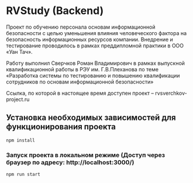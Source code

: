 # RVStudy (Backend)
Проект по обучению персонала основам информационной безопасности с целью уменьшения влияния человеческого фактора на безопасность информационных ресурсов компании. Внедрение и тестирование проводилось в рамках преддипломной практики в ООО «Уан Тач».

Работу выполнил Сверчков Роман Владимирович в рамках выпускной квалификационной работы в РЭУ им. Г.В.Плеханова по теме «Разработка системы по тестированию и повышению квалификации сотрудников по основам информационной безопасности»

Ссылка, по которой в настоящее время доступен проект – rvsverchkov-project.ru
## Установка необходимых зависимостей для функционирования проекта
```
npm install
```

### Запуск проекта в локальном режиме (Доступ через браузер по адресу: http://localhost:3000/)
```
npm run start
```
